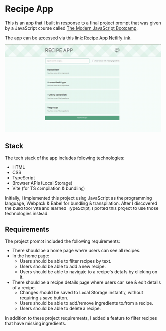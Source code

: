 # Recipe App

This is an app that I built in response to a final project prompt that was given by a JavaScript course called [The Modern JavaScript Bootcamp](https://www.udemy.com/course/modern-javascript/).

The app can be accessed via this link: [Recipe App Netlify link](https://clever-poincare-1ecb5d.netlify.app).

![Recipe app homepage](./assets/screen.gif)

## Stack

The tech stack of the app includes following technologies:

- HTML
- CSS
- TypeScript
- Browser APIs (Local Storage)
- Vite (for TS compilation & bundling)

Initially, I implemented this project using JavaScript as the programming language, Webpack & Babel for bundling & transpilation. After I discovered the build tool Vite and learned TypeScript, I ported this project to use those technologies instead.

## Requirements

The project prompt included the following requirements:

- There should be a home page where users can see all recipes.
- In the home page:
  - Users should be able to filter recipes by text.
  - Users should be able to add a new recipe.
  - Users should be able to navigate to a recipe's details by clicking on it.
- There should be a recipe details page where users can see & edit details of a recipe.
  - Changes should be saved to Local Storage instantly, without requiring a save button.
  - Users should be able to add/remove ingredients to/from a recipe.
  - Users should be able to delete a recipe.

In addition to these project requirements, I added a feature to filter recipes that have missing ingredients.

